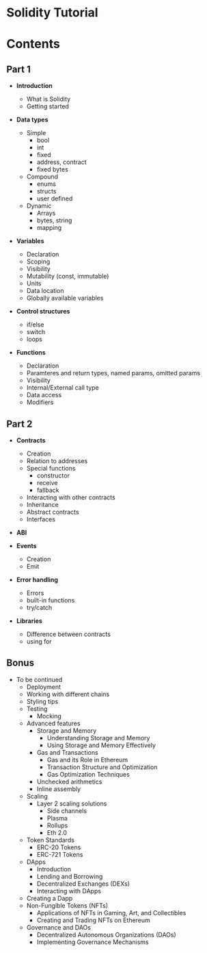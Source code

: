 # Solidity Tutorial

# Contents

## Part 1

- **Introduction**
    - What is Solidity
    - Getting started

- **Data types**
    - Simple
        - bool
        - int
        - fixed
        - address, contract
        - fixed bytes
    - Compound
        - enums
        - structs
        - user defined
    - Dynamic
        - Arrays
        - bytes, string
        - mapping

- **Variables**
    - Declaration
    - Scoping
    - Visibility
    - Mutability (const, immutable)
    - Units
    - Data location
    - Globally available variables

- **Control structures**
    - if/else
    - switch
    - loops

- **Functions**
    - Declaration
    - Paramteres and return types, named params, omitted params
    - Visibility
    - Internal/External call type
    - Data access
    - Modifiers

## Part 2

- **Contracts**
    - Creation
    - Relation to addresses
    - Special functions
        - constructor
        - receive
        - fallback
    - Interacting with other contracts
    - Inheritance
    - Abstract contracts
    - Interfaces

- **ABI**

- **Events**
    - Creation
    - Emit

- **Error handling**
    - Errors
    - built-in functions
    - try/catch

- **Libraries**
    - Difference between contracts
    - using for

## Bonus

- To be continued
    - Deployment
    - Working with different chains
    - Styling tips
    - Testing
        - Mocking
    - Advanced features
        - Storage and Memory
            - Understanding Storage and Memory
            - Using Storage and Memory Effectively
        - Gas and Transactions
            - Gas and its Role in Ethereum
            - Transaction Structure and Optimization
            - Gas Optimization Techniques
        - Unchecked arithmetics
        - Inline assembly
    - Scaling
        - Layer 2 scaling solutions
            - Side channels
            - Plasma
            - Rollups
            - Eth 2.0
    - Token Standards
        - ERC-20 Tokens
        - ERC-721 Tokens
    - DApps
        - Introduction
        - Lending and Borrowing
        - Decentralized Exchanges (DEXs)
        - Interacting with DApps
    - Creating a Dapp
    - Non-Fungible Tokens (NFTs)
        - Applications of NFTs in Gaming, Art, and Collectibles
        - Creating and Trading NFTs on Ethereum
    - Governance and DAOs
        - Decentralized Autonomous Organizations (DAOs)
        - Implementing Governance Mechanisms